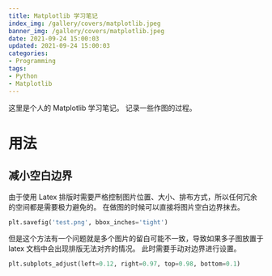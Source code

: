 ```yaml
---
title: Matplotlib 学习笔记
index_img: /gallery/covers/matplotlib.jpeg
banner_img: /gallery/covers/matplotlib.jpeg
date: 2021-09-24 15:00:03
updated: 2021-09-24 15:00:03
categories:
- Programming
tags: 
- Python
- Matplotlib
---
```


这里是个人的 Matplotlib 学习笔记。
记录一些作图的过程。

<!-- more -->

# 用法

## 减小空白边界

由于使用 Latex 排版时需要严格控制图片位置、大小、排布方式，所以任何冗余的空间都是需要极力避免的。
在做图的时候可以直接将图片空白边界抹去。

``` python
plt.savefig('test.png', bbox_inches='tight')
```

但是这个方法有一个问题就是多个图片的留白可能不一致，导致如果多子图放置于 latex 文档中会出现排版无法对齐的情况。
此时需要手动对边界进行设置。

``` python
plt.subplots_adjust(left=0.12, right=0.97, top=0.98, bottom=0.1)
```
